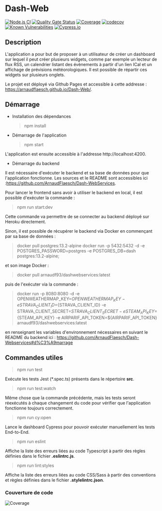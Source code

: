 # Dash-Web

[![Node.js CI](https://github.com/ArnaudFlaesch/Dash-Web/actions/workflows/ci.yml/badge.svg)](https://github.com/ArnaudFlaesch/Dash-Web/actions/workflows/ci.yml)
[![Quality Gate Status](https://sonarcloud.io/api/project_badges/measure?project=ArnaudFlaesch_Dash-Web&metric=alert_status)](https://sonarcloud.io/summary/new_code?id=ArnaudFlaesch_Dash-Web)
[![Coverage](https://sonarcloud.io/api/project_badges/measure?project=ArnaudFlaesch_Dash-Web&metric=coverage)](https://sonarcloud.io/summary/new_code?id=ArnaudFlaesch_Dash-Web)
[![codecov](https://codecov.io/gh/ArnaudFlaesch/Dash-Web/branch/master/graph/badge.svg?token=9NEN97P2Y1)](https://codecov.io/gh/ArnaudFlaesch/Dash-Web)
[![Known Vulnerabilities](https://snyk.io/test/github/ArnaudFlaesch/Dash-Web/badge.svg)](https://snyk.io/test/github/ArnaudFlaesch/Dash-Web)
[![Cypress.io](https://img.shields.io/badge/tested%20with-Cypress-04C38E.svg)](https://www.cypress.io/)

## Description

L'application a pour but de proposer à un utilisateur de créer un dashboard sur lequel il peut créer plusieurs widgets,
comme par exemple un lecteur de flux RSS, un calendrier listant des évènements à partir d'un lien ICal et un affichage
de prévisions météorologiques. Il est possible de répartir ces widgets sur plusieurs onglets.

Le projet est déployé via Github Pages et accessible à cette addresse : https://arnaudflaesch.github.io/Dash-Web/.

## Démarrage

- Installation des dépendances

  > npm install

- Démarrage de l'application

  > npm start

L'application est ensuite accessible à l'addresse http://localhost:4200.

- Démarrage du backend

Il est nécessaire d'exécuter le backend et sa base de données pour que l'application fonctionne. Les sources et le README sont accessibles ici :https://github.com/ArnaudFlaesch/Dash-WebServices.

Pour lancer le frontend sans avoir à utiliser le backend en local, il est possible d'exécuter la commande :

> npm run start:dev

Cette commande va permettre de se connecter au backend déployé sur Heroku directement.

Sinon, il est possible de récupérer le backend via Docker en commençant par sa base de données :

> docker pull postgres:13.2-alpine
> docker run -p 5432:5432 -d -e POSTGRES_PASSWORD=postgres -e POSTGRES_DB=dash postgres:13.2-alpine;

et son image Docker :

> docker pull arnaudf93/dashwebservices:latest

puis de l'exécuter via la commande :

> docker run -p 8080:8080 -d -e OPENWEATHERMAP_KEY=${OPENWEATHERMAP_KEY} -e STRAVA_CLIENT_ID=${STRAVA_CLIENT_ID} -e STRAVA_CLIENT_SECRET=${STRAVA_CLIENT_SECRET} -e STEAM_API_KEY=${STEAM_API_KEY} -e AIRPARIF_API_TOKEN=${AIRPARIF_API_TOKEN} arnaudf93/dashwebservices:latest

en renseignant les variables d'environnement nécessaires en suivant le README du backend ici :
https://github.com/ArnaudFlaesch/Dash-Webservices#d%C3%A9marrage

## Commandes utiles

> npm run test

Exécute les tests Jest (\*.spec.ts) présents dans le répertoire **src**.

> npm run test:watch

Même chose que la commande précédente, mais les tests seront réexécutés à chaque changement du code pour vérifier que l'application fonctionne toujours correctement.

> npm run cy:open

Lance le dashboard Cypress pour pouvoir exécuter manuellement les tests End-to-End.

> npm run eslint

Affiche la liste des erreurs liées au code Typescript à partir des règles définies dans le fichier **.eslintrc.js**.

> npm run lint:styles

Affiche la liste des erreurs liées au code CSS/Sass à partir des conventions et règles définies dans le fichier **.stylelintrc.json**.

### Couverture de code

![Coverage](https://codecov.io/gh/ArnaudFlaesch/Dash-Web/branch/master/graphs/sunburst.svg)

